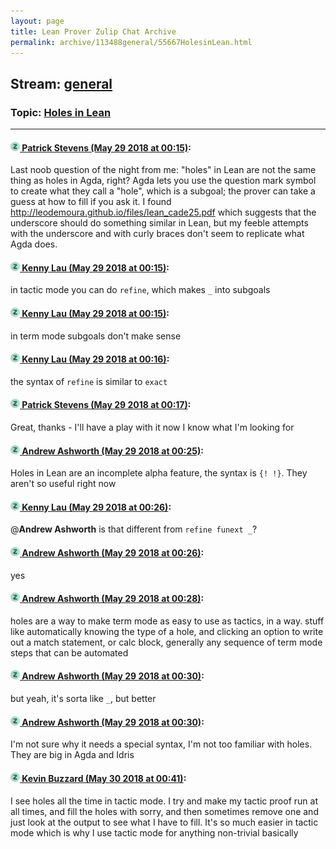 ```yaml
---
layout: page
title: Lean Prover Zulip Chat Archive 
permalink: archive/113488general/55667HolesinLean.html
---
```


## Stream: [general](index.html)
### Topic: [Holes in Lean](55667HolesinLean.html)

---

#### [![Click to go to Zulip](../../assets/img/zulip2.png) Patrick Stevens (May 29 2018 at 00:15)](https://leanprover.zulipchat.com/#narrow/stream/113488-general/topic/Holes%20in%20Lean/near/127223244):
Last noob question of the night from me: "holes" in Lean are not the same thing as holes in Agda, right? Agda lets you use the question mark symbol to create what they call a "hole", which is a subgoal; the prover can take a guess at how to fill if you ask it. I found http://leodemoura.github.io/files/lean_cade25.pdf which suggests that the underscore should do something similar in Lean, but my feeble attempts with the underscore and with curly braces don't seem to replicate what Agda does.

#### [![Click to go to Zulip](../../assets/img/zulip2.png) Kenny Lau (May 29 2018 at 00:15)](https://leanprover.zulipchat.com/#narrow/stream/113488-general/topic/Holes%20in%20Lean/near/127223257):
in tactic mode you can do `refine`, which makes `_` into subgoals

#### [![Click to go to Zulip](../../assets/img/zulip2.png) Kenny Lau (May 29 2018 at 00:15)](https://leanprover.zulipchat.com/#narrow/stream/113488-general/topic/Holes%20in%20Lean/near/127223258):
in term mode subgoals don't make sense

#### [![Click to go to Zulip](../../assets/img/zulip2.png) Kenny Lau (May 29 2018 at 00:16)](https://leanprover.zulipchat.com/#narrow/stream/113488-general/topic/Holes%20in%20Lean/near/127223298):
the syntax of `refine` is similar to `exact`

#### [![Click to go to Zulip](../../assets/img/zulip2.png) Patrick Stevens (May 29 2018 at 00:17)](https://leanprover.zulipchat.com/#narrow/stream/113488-general/topic/Holes%20in%20Lean/near/127223309):
Great, thanks - I'll have a play with it now I know what I'm looking for

#### [![Click to go to Zulip](../../assets/img/zulip2.png) Andrew Ashworth (May 29 2018 at 00:25)](https://leanprover.zulipchat.com/#narrow/stream/113488-general/topic/Holes%20in%20Lean/near/127223536):
Holes in Lean are an incomplete alpha feature, the syntax is `{! !}`. They aren't so useful right now

#### [![Click to go to Zulip](../../assets/img/zulip2.png) Kenny Lau (May 29 2018 at 00:26)](https://leanprover.zulipchat.com/#narrow/stream/113488-general/topic/Holes%20in%20Lean/near/127223577):
@**Andrew Ashworth** is that different from `refine funext _`?

#### [![Click to go to Zulip](../../assets/img/zulip2.png) Andrew Ashworth (May 29 2018 at 00:26)](https://leanprover.zulipchat.com/#narrow/stream/113488-general/topic/Holes%20in%20Lean/near/127223579):
yes

#### [![Click to go to Zulip](../../assets/img/zulip2.png) Andrew Ashworth (May 29 2018 at 00:28)](https://leanprover.zulipchat.com/#narrow/stream/113488-general/topic/Holes%20in%20Lean/near/127223642):
holes are a way to make term mode as easy to use as tactics, in a way. stuff like automatically knowing the type of a hole, and clicking an option to write out a match statement, or calc block, generally any sequence of term mode steps that can be automated

#### [![Click to go to Zulip](../../assets/img/zulip2.png) Andrew Ashworth (May 29 2018 at 00:30)](https://leanprover.zulipchat.com/#narrow/stream/113488-general/topic/Holes%20in%20Lean/near/127223704):
but yeah, it's sorta like `_`, but better

#### [![Click to go to Zulip](../../assets/img/zulip2.png) Andrew Ashworth (May 29 2018 at 00:30)](https://leanprover.zulipchat.com/#narrow/stream/113488-general/topic/Holes%20in%20Lean/near/127223709):
I'm not sure why it needs a special syntax, I'm not too familiar with holes. They are big in Agda and Idris

#### [![Click to go to Zulip](../../assets/img/zulip2.png) Kevin Buzzard (May 30 2018 at 00:41)](https://leanprover.zulipchat.com/#narrow/stream/113488-general/topic/Holes%20in%20Lean/near/127278347):
I see holes all the time in tactic mode. I try and make my tactic proof run at all times, and fill the holes with sorry, and then sometimes remove one and just look at the output to see what I have to fill. It's so much easier in tactic mode which is why I use tactic mode for anything non-trivial basically


